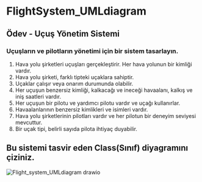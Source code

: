 # FlightSystem_UMLdiagram
## Ödev - Uçuş Yönetim Sistemi


### Uçuşların ve pilotların yönetimi için bir sistem tasarlayın.

1. Hava yolu şirketleri uçuşları gerçekleştirir. Her hava yolunun bir kimliği vardır.
2. Hava yolu şirketi, farklı tipteki uçaklara sahiptir.
3. Uçaklar çalışır veya onarım durumunda olabilir.
4. Her uçuşun benzersiz kimliği, kalkacağı ve ineceği havaalanı, kalkış ve iniş saatleri vardır.
5. Her uçuşun bir pilotu ve yardımcı pilotu vardır ve uçağı kullanırlar.
6. Havaalanlarının benzersiz kimlikleri ve isimleri vardır.
7. Hava yolu şirketlerinin pilotları vardır ve her pilotun bir deneyim seviyesi mevcuttur.
8. Bir uçak tipi, belirli sayıda pilota ihtiyaç duyabilir.
## Bu sistemi tasvir eden Class(Sınıf) diyagramını çiziniz.
![Flight_system_UMLdiagram drawio](https://user-images.githubusercontent.com/36984017/221474953-b7069611-e3b9-474a-952f-f0a80c87b8bc.png)
